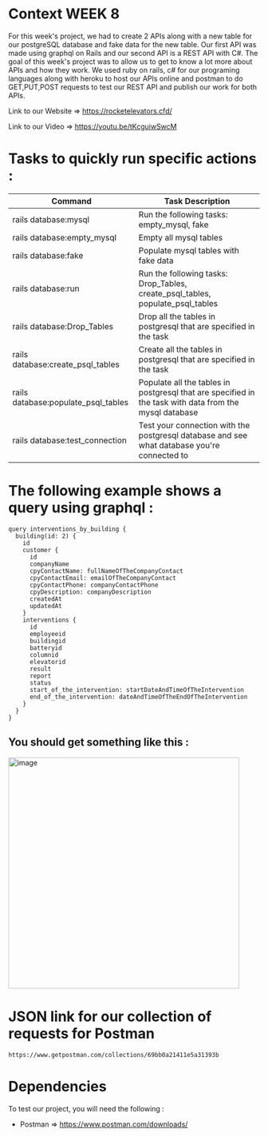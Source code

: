# Context WEEK 8

For this week's project, we had to create 2 APIs along with a new table for our postgreSQL database and fake data for the new table. Our first API was made using graphql on Rails and our second API is a REST API with C#. The goal of this week's project was to allow us to get to know a lot more about APIs and how they work. We used ruby on rails, c# for our programing languages along with heroku to host our APIs online and postman to do GET,PUT,POST requests to test our REST API and publish our work for both APIs.

Link to our Website => https://rocketelevators.cfd/

Link to our Video => https://youtu.be/tKcguiwSwcM

# Tasks to quickly run specific actions :

| Command | Task Description |
| --- | --- |
| rails database:mysql | Run the following tasks: empty_mysql, fake|
| rails database:empty_mysql | Empty all mysql tables |
| rails database:fake | Populate mysql tables with fake data |
| rails database:run| Run the following tasks: Drop_Tables, create_psql_tables, populate_psql_tables|
| rails database:Drop_Tables | Drop all the tables in postgresql that are specified in the task |
| rails database:create_psql_tables | Create all the tables in postgresql that are specified in the task |
| rails database:populate_psql_tables | Populate all the tables in postgresql that are specified in the task with data from the mysql database|
| rails database:test_connection | Test your connection with the postgresql database and see what database you're connected to|

# The following example shows a query using graphql :
```
query interventions_by_building {
  building(id: 2) {
    id
    customer {
      id
      companyName
      cpyContactName: fullNameOfTheCompanyContact
      cpyContactEmail: emailOfTheCompanyContact
      cpyContactPhone: companyContactPhone
      cpyDescription: companyDescription
      createdAt
      updatedAt
    }
    interventions {
      id
      employeeid
      buildingid
      batteryid
      columnid
      elevatorid
      result
      report
      status
      start_of_the_intervention: startDateAndTimeOfTheIntervention
      end_of_the_intervention: dateAndTimeOfTheEndOfTheIntervention
    }
  }
}

```
## You should get something like this :

<img width="463" alt="image" src="https://user-images.githubusercontent.com/105597570/180460284-f8d86aee-c0c4-4cb0-9cf6-737f096b5e66.png">

# JSON link for our collection of requests for Postman
```
https://www.getpostman.com/collections/69bb0a21411e5a31393b
```
# Dependencies

  To test our project, you will need the following :

-   Postman => https://www.postman.com/downloads/
